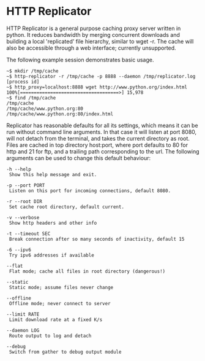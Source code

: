 HTTP Replicator
===============

HTTP Replicator is a general purpose caching proxy server written in python. It
reduces bandwidth by merging concurrent downloads and building a local
'replicated' file hierarchy, similar to wget -r. The cache will also be
accessible through a web interface; currently unsupported.

The following example session demonstrates basic usage.

    ~$ mkdir /tmp/cache
    ~$ http-replicator -r /tmp/cache -p 8888 --daemon /tmp/replicator.log
    [process id]
    ~$ http_proxy=localhost:8888 wget http://www.python.org/index.html
    100%[====================================>] 15,978
    ~$ find /tmp/cache
    /tmp/cache
    /tmp/cache/www.python.org:80
    /tmp/cache/www.python.org:80/index.html

Replicator has reasonable defaults for all its settings, which means it can be
run without command line arguments. In that case it will listen at port 8080,
will not detach from the terminal, and takes the current directory as root.
Files are cached in top directory host:port, where port defaults to 80 for http
and 21 for ftp, and a trailing path corresponding to the url. The following
arguments can be used to change this default behaviour:

    -h --help
     Show this help message and exit.
   
    -p --port PORT
     Listen on this port for incoming connections, default 8080.
   
    -r --root DIR
     Set cache root directory, default current.
   
    -v --verbose
     Show http headers and other info
   
    -t --timeout SEC
     Break connection after so many seconds of inactivity, default 15
   
    -6 --ipv6
     Try ipv6 addresses if available
   
    --flat
     Flat mode; cache all files in root directory (dangerous!)
   
    --static
     Static mode; assume files never change
   
    --offline
     Offline mode; never connect to server
   
    --limit RATE
     Limit download rate at a fixed K/s
   
    --daemon LOG
     Route output to log and detach
   
    --debug
     Switch from gather to debug output module
